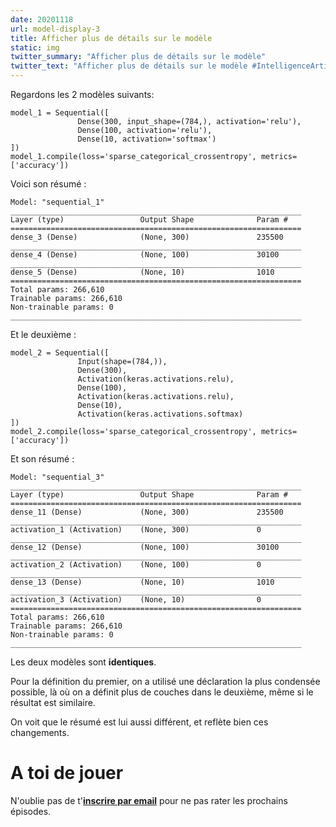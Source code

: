 ```yaml
---
date: 20201118
url: model-display-3
title: Afficher plus de détails sur le modèle
static: img
twitter_summary: "Afficher plus de détails sur le modèle"
twitter_text: "Afficher plus de détails sur le modèle #IntelligenceArtificielle #IA #Deeplearning #keras #python #fr #multijunet"
---
```


Regardons les 2 modèles suivants:

```
model_1 = Sequential([
               Dense(300, input_shape=(784,), activation='relu'),
               Dense(100, activation='relu'),
               Dense(10, activation='softmax')     
])
model_1.compile(loss='sparse_categorical_crossentropy', metrics=['accuracy'])
```
Voici son résumé :

```
Model: "sequential_1"
_________________________________________________________________
Layer (type)                 Output Shape              Param #   
=================================================================
dense_3 (Dense)              (None, 300)               235500    
_________________________________________________________________
dense_4 (Dense)              (None, 100)               30100     
_________________________________________________________________
dense_5 (Dense)              (None, 10)                1010      
=================================================================
Total params: 266,610
Trainable params: 266,610
Non-trainable params: 0
_________________________________________________________________
```

Et le deuxième :

```
model_2 = Sequential([
               Input(shape=(784,)),
               Dense(300),
               Activation(keras.activations.relu),
               Dense(100),
               Activation(keras.activations.relu),
               Dense(10),
               Activation(keras.activations.softmax)   
])
model_2.compile(loss='sparse_categorical_crossentropy', metrics=['accuracy'])
```

Et son résumé :

```
Model: "sequential_3"
_________________________________________________________________
Layer (type)                 Output Shape              Param #   
=================================================================
dense_11 (Dense)             (None, 300)               235500    
_________________________________________________________________
activation_1 (Activation)    (None, 300)               0         
_________________________________________________________________
dense_12 (Dense)             (None, 100)               30100     
_________________________________________________________________
activation_2 (Activation)    (None, 100)               0         
_________________________________________________________________
dense_13 (Dense)             (None, 10)                1010      
_________________________________________________________________
activation_3 (Activation)    (None, 10)                0         
=================================================================
Total params: 266,610
Trainable params: 266,610
Non-trainable params: 0
_________________________________________________________________
```

Les deux modèles sont **identiques**.  

Pour la définition du premier, on a utilisé une déclaration la plus condensée possible, là où on a définit plus de couches dans le deuxième, même si le résultat est similaire.  

On voit que le résumé est lui aussi différent, et reflète bien ces changements.

# A toi de jouer

N'oublie pas de t'**[inscrire par email][0]** pour ne pas rater les prochains épisodes.

[0]: {{"page//email.md"|yasifipo}}
